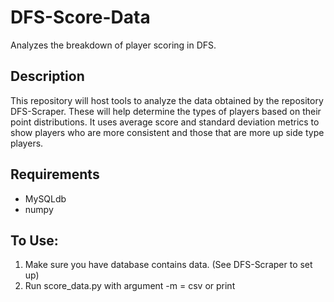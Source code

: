 # DFS-Score-Data
Analyzes the breakdown of player scoring in DFS.
 
## Description
This repository will host tools to analyze the data obtained by the repository DFS-Scraper.  These will help determine
the types of players based on their point distributions.  It uses average score and standard deviation metrics to show 
players who are more consistent and those that are more up side type players.  

## Requirements
* MySQLdb
* numpy

## To Use: 
1.  Make sure you have database contains data. (See DFS-Scraper to set up)
2.  Run score_data.py with argument -m = csv or print 
